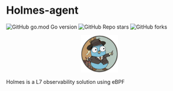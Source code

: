 # Holmes-agent

![GitHub go.mod Go version](https://img.shields.io/github/go-mod/go-version/xince-fun/holmes-agent)
![GitHub Repo stars](https://img.shields.io/github/stars/xince-fun/holmes-agent)
![GitHub forks](https://img.shields.io/github/forks/xince-fun/holmes-agent)


<center><img src="https://raw.githubusercontent.com/xince-fun/Picgo/main/carl/00014-1454043858-fotor-bg-remover-20231222152658.png" alt="00014-1454043858-fotor-bg-remover-20231222152658" style="zoom:20%;" /></center>

Holmes is a L7 observability solution using eBPF
